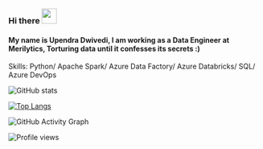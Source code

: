 ### Hi there  <img src="https://raw.githubusercontent.com/MartinHeinz/MartinHeinz/master/wave.gif" width="30px">
#### My name is Upendra Dwivedi, I am working as a Data Engineer at Merilytics, Torturing data until it confesses its secrets :)


Skills: Python/ Apache Spark/ Azure Data Factory/ Azure Databricks/ SQL/ Azure DevOps



![GitHub stats](https://github-readme-stats.vercel.app/api?username=Upendradwivedi&show_icons=true) 


[![Top Langs](https://github-readme-stats.vercel.app/api/top-langs/?username=Upendradwivedi)](https://github.com/anuraghazra/github-readme-stats)

 

![GitHub Activity Graph](https://activity-graph.herokuapp.com/graph?username=Upendradwivedi)  

![Profile views](https://gpvc.arturio.dev/Upendradwivedi)  
